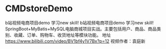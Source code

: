 # CMDstoreDemo
b站视频电商项目demo  学习new skill!
b站视频电商项目demo 学习new skill! SpringBoot+MyBatis+MySQL电脑商城项目实战。主要包括用户、商品、商品类别、收藏、订单、购物车、收货地址等模块功能。 地址 https://www.bilibili.com/video/BV1bf4y1V7Bx?p=12 视频作者：袁庭新
